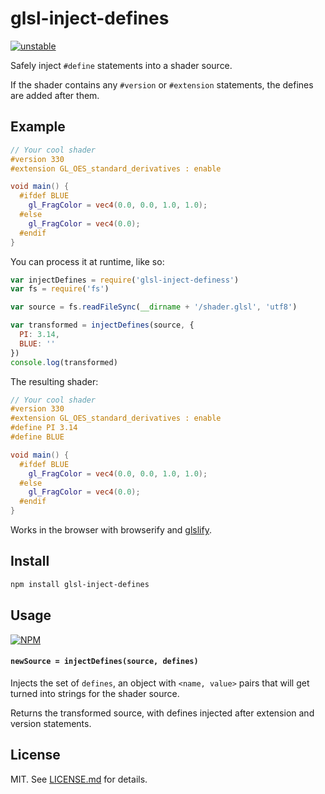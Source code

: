 # glsl-inject-defines

[![unstable](http://badges.github.io/stability-badges/dist/unstable.svg)](http://github.com/badges/stability-badges)

Safely inject `#define` statements into a shader source. 

If the shader contains any `#version` or `#extension` statements, the defines are added after them. 

## Example

```glsl
// Your cool shader
#version 330
#extension GL_OES_standard_derivatives : enable

void main() {
  #ifdef BLUE
    gl_FragColor = vec4(0.0, 0.0, 1.0, 1.0);
  #else
    gl_FragColor = vec4(0.0);
  #endif
}
```

You can process it at runtime, like so:

```js
var injectDefines = require('glsl-inject-definess')
var fs = require('fs')

var source = fs.readFileSync(__dirname + '/shader.glsl', 'utf8')

var transformed = injectDefines(source, {
  PI: 3.14,
  BLUE: ''
})
console.log(transformed)
```

The resulting shader:

```glsl
// Your cool shader
#version 330
#extension GL_OES_standard_derivatives : enable
#define PI 3.14
#define BLUE 

void main() {
  #ifdef BLUE
    gl_FragColor = vec4(0.0, 0.0, 1.0, 1.0);
  #else
    gl_FragColor = vec4(0.0);
  #endif
}
```

Works in the browser with browserify and [glslify](https://www.npmjs.com/package/glslify).

## Install

```sh
npm install glsl-inject-defines
```

## Usage

[![NPM](https://nodei.co/npm/glsl-inject-defines.png)](https://nodei.co/npm/glsl-inject-defines/)

#### `newSource = injectDefines(source, defines)`

Injects the set of `defines`, an object with `<name, value>` pairs that will get turned into strings for the shader source.

Returns the transformed source, with defines injected after extension and version statements.

## License

MIT. See [LICENSE.md](http://github.com/stackgl/glsl-inject-defines/blob/master/LICENSE.md) for details.

